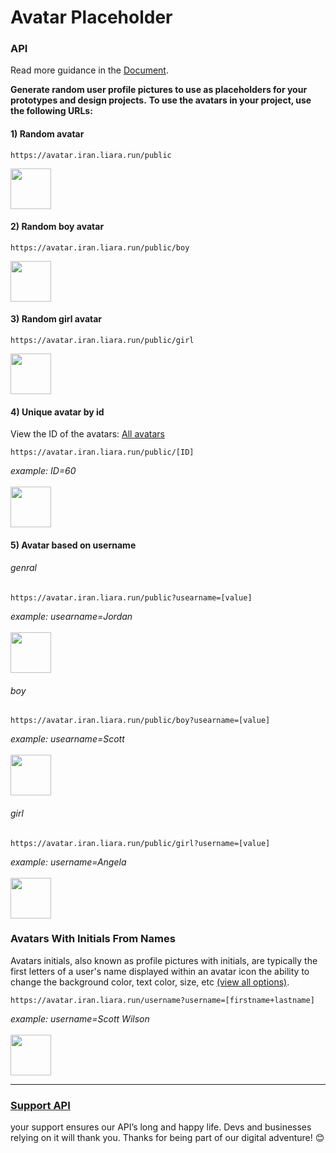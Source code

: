 # Avatar Placeholder #

### API ###
Read more guidance in the [Document](https://avatar-placeholder.iran.liara.run/).

**Generate random user profile pictures to use as placeholders for your prototypes and design projects.**
**To use the avatars in your project, use the following URLs:**

#### 1) Random avatar
```
https://avatar.iran.liara.run/public
```
<img src="https://avatar.iran.liara.run/public" width="65">

#### 2) Random boy avatar
```
https://avatar.iran.liara.run/public/boy
```
<img src="https://avatar.iran.liara.run/public/boy" width="65">

#### 3) Random girl avatar
```
https://avatar.iran.liara.run/public/girl
```
<img src="https://avatar.iran.liara.run/public/girl" width="65">

#### 4) Unique avatar by id
View the ID of the avatars: [All avatars](https://avatar-placeholder.iran.liara.run/avatars)
```
https://avatar.iran.liara.run/public/[ID]
```
*example: ID=60*
<br>
<br>
<img src="https://avatar.iran.liara.run/public/60" width="65">

#### 5) Avatar based on username
###### genral
```
https://avatar.iran.liara.run/public?usearname=[value]
```
*example: usearname=Jordan*
<br>
<br>
<img src="https://avatar.iran.liara.run/public?username=Jordan" width="65">

###### boy
```
https://avatar.iran.liara.run/public/boy?usearname=[value]
```
*example: usearname=Scott*
<br>
<br>
<img src="https://avatar.iran.liara.run/public/boy?username=Scott" width="65">

###### girl
```
https://avatar.iran.liara.run/public/girl?username=[value]
```
*example: username=Angela*
<br>
<br>
<img src="https://avatar.iran.liara.run/public/girl?username=Angela" width="65">

### Avatars With Initials From Names
Avatars initials, also known as profile pictures with initials, are typically the first letters of a user's name displayed within an avatar icon the ability to change the background color, text color, size, etc
[(view all options)](https://avatar-placeholder.iran.liara.run/document/name/#more-option).
```
https://avatar.iran.liara.run/username?username=[firstname+lastname]
```
*example: username=Scott Wilson*
<br>
<br>
<img src="https://avatar.iran.liara.run/username?username=Scott+Wilson" width="65">

<hr/>

### [Support API](https://avatar-placeholder.iran.liara.run/donate) ###
your support ensures our API’s long and happy life. Devs and businesses relying on it will thank you. Thanks for being part of our digital adventure! 😊
